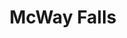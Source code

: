 ---
title: McWay Falls
picture: mcwayFalls.jpg
viewer_title: McWay Falls, California Coastline
thumbnail: mcwayFalls_t.jpg
alt: McWay Falls, California Coastline
medium: Oil
width: 36"
height: 24"
---